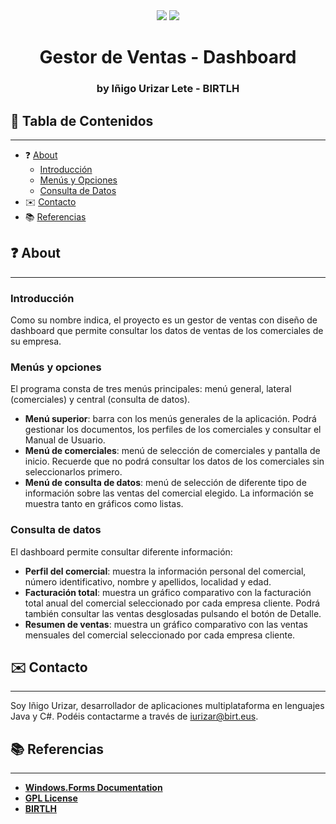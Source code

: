 <div align="center"><img src="https://img.shields.io/github/last-commit/iurizar/DI-TE07"/>
<img src="https://img.shields.io/github/license/iurizar/DI-TE07"/></div>
<h1 align="center">Gestor de Ventas - Dashboard</h1>
<h3 align="center">by Iñigo Urizar Lete - BIRTLH</h3>

## 📑 Tabla de Contenidos
---
- ❓ [About](https://github.com/iurizar/DI-TE07/blob/master/README.md#-about)
  - [Introducción](https://github.com/iurizar/DI-TE07/blob/master/README.md#introducci%C3%B3n)
  - [Menús y Opciones](https://github.com/iurizar/DI-TE07/blob/master/README.md#men%C3%BAs-y-opciones)
  - [Consulta de Datos](https://github.com/iurizar/DI-TE07/blob/master/README.md#men%C3%BAs-y-opciones)
- ✉️ [Contacto](https://github.com/iurizar/DI-TE07/blob/master/README.md#men%C3%BAs-y-opciones)
- 📚 [Referencias](https://github.com/iurizar/DI-TE07/blob/master/README.md#men%C3%BAs-y-opciones)

## ❓ About
---

### Introducción
Como su nombre indica, el proyecto es un gestor de ventas con diseño de dashboard que permite consultar
los datos de ventas de los comerciales de su empresa.

### Menús y opciones
El programa consta de tres menús principales: menú general, lateral (comerciales) y central (consulta de datos).
- __Menú superior__: barra con los menús generales de la aplicación. Podrá gestionar los documentos, los perfiles de los comerciales y consultar el Manual de Usuario.
- __Menú de comerciales__: menú de selección de comerciales y pantalla de inicio. Recuerde que no podrá consultar los datos de los comerciales sin seleccionarlos primero.
- __Menú de consulta de datos__: menú de selección de diferente tipo de información sobre las ventas del comercial elegido. La información se muestra tanto en gráficos como listas.

### Consulta de datos
El dashboard permite consultar diferente información:
- __Perfil del comercial__: muestra la información personal del comercial, número identificativo, nombre y apellidos, localidad y edad.
- __Facturación total__: muestra un gráfico comparativo con la facturación total anual del comercial seleccionado por cada empresa cliente. Podrá también consultar las ventas desglosadas pulsando el botón de Detalle.
- __Resumen de ventas__: muestra un gráfico comparativo con las ventas mensuales del comercial seleccionado por cada empresa cliente.

## ✉️ Contacto
---
Soy Iñigo Urizar, desarrollador de aplicaciones multiplataforma en lenguajes Java y C#.
Podéis contactarme a través de [iurizar@birt.eus](mailto:iurizar@birt.eus?subject=[GitHub]%20Dashboard%20Gestor%20Ventas).

## 📚 Referencias
---
- [__Windows.Forms Documentation__](https://docs.microsoft.com/es-es/dotnet/desktop/winforms/?view=netdesktop-5.0)
- [__GPL License__](https://www.gnu.org/licenses/gpl-3.0.html)
- [__BIRTLH__](https://www.birt.eus/)

